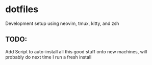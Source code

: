 # dotfiles
Development setup using neovim, tmux, kitty, and zsh
## TODO:
 Add Script to auto-install all this good stuff onto new machines, will probably do next time I run a fresh install
